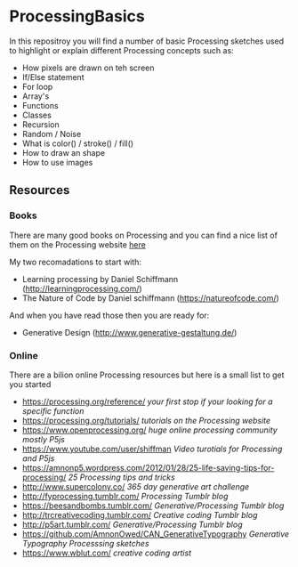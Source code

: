 # ProcessingBasics

In this repositroy you will find a number of basic Processing sketches used to highlight or explain different Processing concepts such as:

* How pixels are drawn on teh screen
* If/Else statement
* For loop
* Array's
* Functions
* Classes
* Recursion
* Random / Noise
* What is color() / stroke() / fill()
* How to draw an shape
* How to use images

## Resources

### Books

There are many good books on Processing and you can find a nice list of them on the Processing website [here](https://processing.org/books/)

My two recomadations to start with:

* Learning processing by Daniel Schiffmann (http://learningprocessing.com/)
* The Nature of Code by Daniel schiffmann (https://natureofcode.com/)

And when you have read those then you are ready for:

* Generative Design (http://www.generative-gestaltung.de/)



### Online

There are a bilion online Processing resources but here is a small list to get you started

* https://processing.org/reference/ _your first stop if your looking for a specific function_
* https://processing.org/tutorials/ _tutorials on the Processing website_
* https://www.openprocessing.org/ _huge online processing community mostly P5js_
* https://www.youtube.com/user/shiffman _Video turotials for Processing and P5js_
* https://amnonp5.wordpress.com/2012/01/28/25-life-saving-tips-for-processing/ _25 Processing tips and tricks_
* http://www.supercolony.co/ _365 day generative art challenge_
* http://fyprocessing.tumblr.com/ _Processing Tumblr blog_
* https://beesandbombs.tumblr.com/ _Generative/Processing Tumblr blog_
* http://trcreativecoding.tumblr.com/ _Creative coding Tumblr blog_
* http://p5art.tumblr.com/ _Generative/Processing Tumblr blog_
* https://github.com/AmnonOwed/CAN_GenerativeTypography _Generative Typography Processsing sketches_
* https://www.wblut.com/ _creative coding artist_